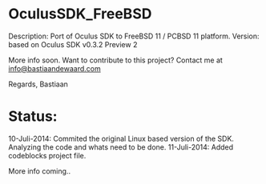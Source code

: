 OculusSDK_FreeBSD
=================

Description: Port of Oculus SDK to FreeBSD 11 / PCBSD 11 platform.
Version: based on Oculus SDK v0.3.2 Preview 2

More info soon.
Want to contribute to this project? Contact me at info@bastiaandewaard.com

Regards,
Bastiaan



Status:
====================

10-Juli-2014: Commited the original Linux based version of the SDK. Analyzing the code and whats need to be done.
11-Juli-2014: Added codeblocks project file.

More info coming..

